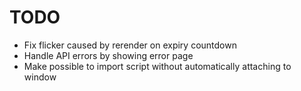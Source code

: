 # TODO

- Fix flicker caused by rerender on expiry countdown
- Handle API errors by showing error page
- Make possible to import script without automatically attaching to window
